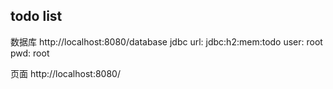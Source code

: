 ## todo list

数据库
    http://localhost:8080/database
    jdbc url: jdbc:h2:mem:todo
    user: root
    pwd: root

页面
    http://localhost:8080/